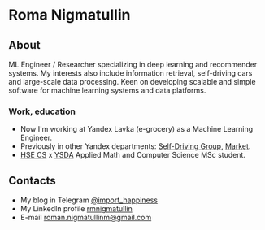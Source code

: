# Roma Nigmatullin

## About

ML Engineer / Researcher specializing in deep learning and recommender systems. My interests also include information retrieval, self-driving cars and large-scale data processing.
Keen on developing scalable and simple software for machine learning systems and data platforms. 

### Work, education
- Now I'm working at Yandex Lavka (e-grocery) as a Machine Learning Engineer.
- Previously in other Yandex departments: [Self-Driving Group](https://sdg.yandex.ru), [Market](https://market.yandex.ru).
- [HSE CS](https://cs.hse.ru/en/) x [YSDA](https://shad.yandex.ru) Applied Math and Computer Science MSc student.

## Contacts

- My blog in Telegram [@import_happiness](https://t.me/import_happiness)
- My LinkedIn profile [rmnigmatullin](https://www.linkedin.com/in/rmnigmatullin/)
- E-mail [roman.nigmatullinm@gmail.com](mailto:roman.nigmatullinm@gmail.com)
